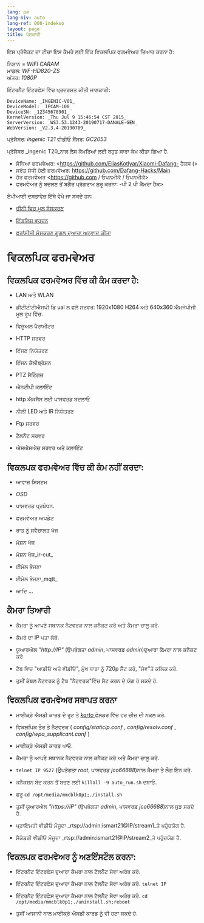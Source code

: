 ```yaml
---
lang: pa
lang-niv: auto
lang-ref: 000-indekso
layout: page
title: ਪੇਸ਼ਕਾਰੀ
---
```


ਇਸ ਪ੍ਰੋਜੈਕਟ ਦਾ ਟੀਚਾ ਇਸ ਕੈਮਰੇ ਲਈ ਇੱਕ ਵਿਕਲਪਿਕ ਫਰਮਵੇਅਰ ਤਿਆਰ ਕਰਨਾ ਹੈ:

ਨਿਸ਼ਾਨ = _WIFI CARAM_  
ਮਾਡਲ: _WF-HD820-ZS_  
ਅੰਤਰ: _1080P_

ਇੰਟਰਨੈੱਟ ਇੰਟਰਫੇਸ ਵਿੱਚ ਪ੍ਰਦਰਸ਼ਤ ਕੀਤੀ ਜਾਣਕਾਰੀ:
```
DeviceName: _INGENIC-V01_
DeviceModel: _IPCAM-100_
DeviceSN: _12345678901_
KernelVersion: _Thu Jul 9 15:46:54 CST 2015_
ServerVersion: _WS3.53.1243-20190717-DANALE-GEN_
WebVersion: _V2.3.4-20190709_
```

ਪ੍ਰੋਸੈਸਰ: _ingenic T21_
ਵੀਡੀਓ ਸੈਂਸਰ: _GC2053_

ਪ੍ਰੋਸੈਸਰ _ingenic T20_ਨਾਲ ਲੈਸ ਕੈਮਰਿਆਂ ਲਈ ਬਹੁਤ ਸਾਰਾ ਕੰਮ ਕੀਤਾ ਗਿਆ ਹੈ.
* ਸੋਧਿਆ ਫਰਮਵੇਅਰ: <https://github.com/EliasKotlyar/Xiaomi-Dafang- ਹੈਕਸ (>
* ਸਰੋਤ ਸੋਧੀ ਹੋਈ ਫਰਮਵੇਅਰ: <https://github.com/Dafang-Hacks/Main>
* ਹੋਰ ਫਰਮਵੇਅਰ <https://github.com / ਓਪਨਮੀਕੋ / ਓਪਨਮੀਕੋ>
* ਫਰਮਵੇਅਰ ਨੂੰ ਬਦਲਣ ਤੋਂ ਬਗੈਰ ਪ੍ਰੋਗਰਾਮ ਸ਼ੁਰੂ ਕਰਨਾ: -ਪੀ 2 ਪੀ ਕੈਮਰਾ ਹੈਕ>

ਏਪੀਆਈ ਦਸਤਾਵੇਜ਼ ਇੱਥੇ ਵੇਖੇ ਜਾ ਸਕਦੇ ਹਨ:  
* [ਚੀਨੀ ਵਿਚ ਮੂਲ ਸੰਸਕਰਣ](../zh/includes.zh/html/)


* [ਇੰਗਲਿਸ਼ ਵਰਜ਼ਨ](../en/includes.en/html/)


* [ਫਰਾਂਸੀਸੀ ਸੰਸਕਰਣ ਗੂਗਲ ਦੁਆਰਾ ਅਨੁਵਾਦ ਕੀਤਾ](../fr/includes.fr/html/)



# ਵਿਕਲਪਿਕ ਫਰਮਵੇਅਰ

## ਵਿਕਲਪਿਕ ਫਰਮਵੇਅਰ ਵਿੱਚ ਕੀ ਕੰਮ ਕਰਦਾ ਹੈ:

* LAN ਅਤੇ WLAN


* ਡੀਟੀਟੀਟੀਐਸਪੀ ਡਿ ual ਲ ਫਲੋ ਸਰਵਰ: 1920x1080 H264 ਅਤੇ 640x360 ਐਮਜੇਪੀਜੀ ਮੂਲ ਰੂਪ ਵਿੱਚ.


* ਵਿਜ਼ੂਅਲ ਪੈਰਾਮੀਟਰ


* HTTP ਸਰਵਰ


* ਇੰਜਣ ਨਿਯੰਤਰਣ


* ਇੰਜਨ ਕੈਲੀਬ੍ਰੇਸ਼ਨ


* PTZ ਸੈਟਿੰਗਜ਼


* ਐਨਟੀਪੀ ਕਲਾਇੰਟ


* http ਐਕਸੈਸ ਲਈ ਪਾਸਵਰਡ ਬਦਲਾਓ


* ਨੀਲੀ LED ਅਤੇ IR ਨਿਯੰਤਰਣ


* Ftp ਸਰਵਰ


* ਟੈਲਨੈੱਟ ਸਰਵਰ


* ਐਸਐਸਐਚ ਸਰਵਰ ਅਤੇ ਕਲਾਇੰਟ



## ਵਿਕਲਪਕ ਫਰਮਵੇਅਰ ਵਿੱਚ ਕੀ ਕੰਮ ਨਹੀਂ ਕਰਦਾ:

* ਆਵਾਜ਼ ਸਿਸਟਮ


* _OSD_


* ਪਾਸਵਰਡ ਪ੍ਰਬੰਧਨ.


* ਫਰਮਵੇਅਰ ਅਪਡੇਟ


* ਰਾਤ ਨੂੰ ਸਵੈਚਾਲਤ ਖੋਜ


* ਮੋਸ਼ਨ ਖੋਜ


* ਮੋਸ਼ਨ ਖੋਜ_ir-cut_


* ਈਮੇਲ ਭੇਜਣਾ


* ਈਮੇਲ ਭੇਜਣਾ_mqtt_


* ਆਦਿ ...



## ਕੈਮਰਾ ਤਿਆਰੀ

* ਕੈਮਰਾ ਨੂੰ ਆਪਣੇ ਸਥਾਨਕ ਨੈਟਵਰਕ ਨਾਲ ਕਨੈਕਟ ਕਰੋ ਅਤੇ ਕੈਮਰਾ ਚਾਲੂ ਕਰੋ.


* ਕੈਮਰੇ ਦਾ IP ਪਤਾ ਲੱਭੋ.


* ਯੂਆਰਐਲ _"http://IP"_ (ਉਪਭੋਗਤਾ _admin_, ਪਾਸਵਰਡ _admin_)ਦੁਆਰਾ ਕੈਮਰਾ ਨਾਲ ਕਨੈਕਟ ਕਰੋ


* ਟੈਬ ਵਿਚ "ਆਡੀਓ ਅਤੇ ਵੀਡੀਓ", ਮੁੱਖ ਧਾਰਾ ਨੂੰ 720p ਸੈੱਟ ਕਰੋ, "ਸੇਵ"ਤੇ ਕਲਿਕ ਕਰੋ.


* ਤੁਸੀਂ ਕੇਬਲ ਨੈਟਵਰਕ ਨੂੰ ਟੈਬ "ਨੈਟਵਰਕ"ਵਿੱਚ ਸੈਟ ਕਰਨ ਦੇ ਯੋਗ ਹੋ ਸਕਦੇ ਹੋ.



## ਵਿਕਲਪਿਕ ਫਰਮਵੇਅਰ ਸਥਾਪਤ ਕਰਨਾ

* ਮਾਈਕ੍ਰੋ ਐਸਡੀ ਕਾਰਡ ਦੇ ਰੂਟ ਤੇ [ _karto_ ](https://github.com/jmichault/ipcam-100/tree/master/karto) ਫੋਲਡਰ ਵਿੱਚ ਹਰ ਚੀਜ਼ ਦੀ ਨਕਲ ਕਰੋ.


* ਵਿਕਲਪਿਕ ਤੌਰ ਤੇ ਨੈਟਵਰਕ ( _config/staticip.conf_ , _config/resolv.conf_ , _config/wpa_supplicant.conf_ )


* ਮਾਈਕ੍ਰੋ ਐਸਡੀ ਕਾਰਡ ਪਾਓ.


* ਕੈਮਰਾ ਨੂੰ ਆਪਣੇ ਸਥਾਨਕ ਨੈਟਵਰਕ ਨਾਲ ਕਨੈਕਟ ਕਰੋ ਅਤੇ ਕੈਮਰਾ ਚਾਲੂ ਕਰੋ.


*  `telnet IP 9527` (ਉਪਭੋਗਤਾ _root_, ਪਾਸਵਰਡ _jco66688_)ਨਾਲ ਕੈਮਰਾ ਤੇ ਲੌਗ ਇਨ ਕਰੋ.


* ਕਨੈਕਸ਼ਨ ਬੰਦ ਕਰਨ ਤੋਂ ਬਚਣ ਲਈ `killall -9 auto_run.sh` ਦਬਾਓ.


* ਫਰੂ `cd /opt/media/mmcblk0p1;./install.sh`


* ਤੁਸੀਂ ਯੂਆਰਐਲ _"https://IP"_ (ਉਪਭੋਗਤਾ _admin_, ਪਾਸਵਰਡ _jco66688_)ਨਾਲ ਜੁੜ ਸਕਦੇ ਹੋ.


* ਪ੍ਰਾਇਮਰੀ ਵੀਡੀਓ ਮੌਜੂਦਾ _rtsp://admin:ismart21@IP/stream1_ਤੇ ਪਹੁੰਚਯੋਗ ਹੈ.


* ਸੈਕੰਡਰੀ ਵੀਡੀਓ ਮੌਜੂਦਾ _rtsp://admin:ismart21@IP/stream2_ਤੇ ਪਹੁੰਚਯੋਗ ਹੈ.



## ਵਿਕਲਪਕ ਫਰਮਵੇਅਰ ਨੂੰ ਅਣਇੰਸਟੌਲ ਕਰਨਾ:

* ਇੰਟਰਨੈਟ ਇੰਟਰਫੇਸ ਦੁਆਰਾ ਕੈਮਰਾ ਨਾਲ ਟੈਲਨੈੱਟ ਸੇਵਾ ਅਰੰਭ ਕਰੋ.


* ਇੰਟਰਨੈਟ ਇੰਟਰਫੇਸ ਦੁਆਰਾ ਕੈਮਰਾ ਨਾਲ ਟੈਲਨੈੱਟ ਸੇਵਾ ਅਰੰਭ ਕਰੋ. `telnet IP` 


* ਇੰਟਰਨੈਟ ਇੰਟਰਫੇਸ ਦੁਆਰਾ ਕੈਮਰਾ ਨਾਲ ਟੈਲਨੈੱਟ ਸੇਵਾ ਅਰੰਭ ਕਰੋ. `cd /opt/media/mmcblk0p1;./uninstall.sh;reboot`



* ਤੁਸੀਂ ਆਸਾਨੀ ਨਾਲ ਮਾਈਕ੍ਰੋ ਐਸਡੀ ਕਾਰਡ ਨੂੰ ਵੀ ਹਟਾ ਸਕਦੇ ਹੋ.


